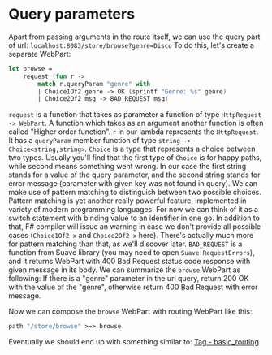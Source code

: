 # Query parameters

Apart from passing arguments in the route itself, we can use the query part of url:
`localhost:8083/store/browse?genre=Disco`
To do this, let's create a separate WebPart:

```fsharp
let browse =
    request (fun r ->
        match r.queryParam "genre" with
        | Choice1Of2 genre -> OK (sprintf "Genre: %s" genre)
        | Choice2Of2 msg -> BAD_REQUEST msg)
```

`request` is a function that takes as parameter a function of type `HttpRequest -> WebPart`.
A function which takes as an argument another function is often called "Higher order function".
`r` in our lambda represents the `HttpRequest`. It has a `queryParam` member function of type 
`string -> Choice<string,string>`. `Choice` is a type that represents a choice between two types.
Usually you'll find that the first type of `Choice` is for happy paths, while second means something went wrong.
In our case the first string stands for a value of the query parameter, and the second string stands for error message (parameter with given key was not found in query).
We can make use of pattern matching to distinguish between two possible choices.
Pattern matching is yet another really powerful feature, implemented in variety of modern programming languages. 
For now we can think of it as a switch statement with binding value to an identifier in one go.
In addition to that, F# compiler will issue an warning in case we don't provide all possible cases (`Choice1Of2 x` and `Choice2Of2 x` here).
There's actually much more for pattern matching than that, as we'll discover later.
`BAD_REQUEST` is a function from Suave library (you may need to open `Suave.RequestErrors`), and it returns WebPart with 400 Bad Request status code response with given message in its body.
We can summarize the `browse` WebPart as following:
If there is a "genre" parameter in the url query, return 200 OK with the value of the "genre", otherwise return 400 Bad Request with error message.

Now we can compose the `browse` WebPart with routing WebPart like this:

```fsharp
path "/store/browse" >=> browse
```

Eventually we should end up with something similar to: [Tag - basic_routing](https://github.com/theimowski/SuaveMusicStore/tree/basic_routing)

